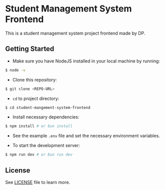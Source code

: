 # Student Management System Frontend

This is a student management system project frontend made by DP.

## Getting Started

- Make sure you have NodeJS installed in your local machine by running:
```sh
$ node -v
```

- Clone this repository:
```sh
$ git clone <REPO-URL>
```

- `cd` to project directory:
```sh
$ cd student-mangement-system-frontend
```

- Install necessary dependencies:
```sh
$ npm install # or bun install
```

- See the example `.env` file and set the necessary environment variables.

- To start the development server:
```sh
$ npm run dev # or bun run dev
```

## License
See [LICENSE](LICENSE) file to learn more.
